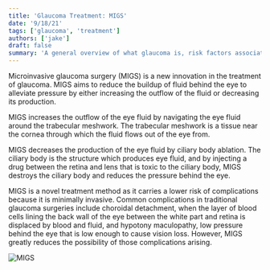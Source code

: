 ```yaml
---
title: 'Glaucoma Treatment: MIGS'
date: '9/18/21'
tags: ['glaucoma', 'treatment']
authors: ['jake']
draft: false
summary: 'A general overview of what glaucoma is, risk factors associated with it, and different types of it.'
---
```

Microinvasive glaucoma surgery (MIGS) is a new innovation in the treatment of glaucoma. MIGS aims to reduce the buildup of fluid behind the eye to alleviate pressure by either increasing the outflow of the fluid or decreasing its production.

MIGS increases the outflow of the eye fluid by navigating the eye fluid around the trabecular meshwork. The trabecular meshwork is a tissue near the cornea through which the fluid flows out of the eye from.

MIGS decreases the production of the eye fluid by ciliary body ablation. The ciliary body is the structure which produces eye fluid, and by injecting a drug between the retina and lens that is toxic to the ciliary body, MIGS destroys the ciliary body and reduces the pressure behind the eye.

MIGS is a novel treatment method as it carries a lower risk of complications because it is minimally invasive. Common complications in traditional glaucoma surgeries include choroidal detachment, when the layer of blood cells lining the back wall of the eye between the white part and retina is displaced by blood and fluid, and hypotony maculopathy, low pressure behind the eye that is low enough to cause vision loss. However, MIGS greatly reduces the possibility of those complications arising.

![MIGS](https://webeye.ophth.uiowa.edu/eyeforum/tutorials/migs/MIGS-4a-LRG.jpg)
